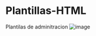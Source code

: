 # Plantillas-HTML
Plantilas de adminitracion
![image](https://user-images.githubusercontent.com/76820512/211105313-10b575d8-bb49-43f3-a74a-8971facb73cb.png)
